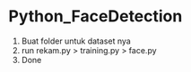# Python_FaceDetection
1. Buat folder untuk dataset nya 
2. run rekam.py > training.py > face.py
3. Done
